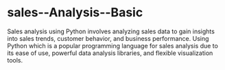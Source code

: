 # sales--Analysis--Basic
Sales analysis using Python involves analyzing sales data to gain insights into sales trends, customer behavior, and business performance. Using Python which is a popular programming language for sales analysis due to its ease of use, powerful data analysis libraries, and flexible visualization tools.

